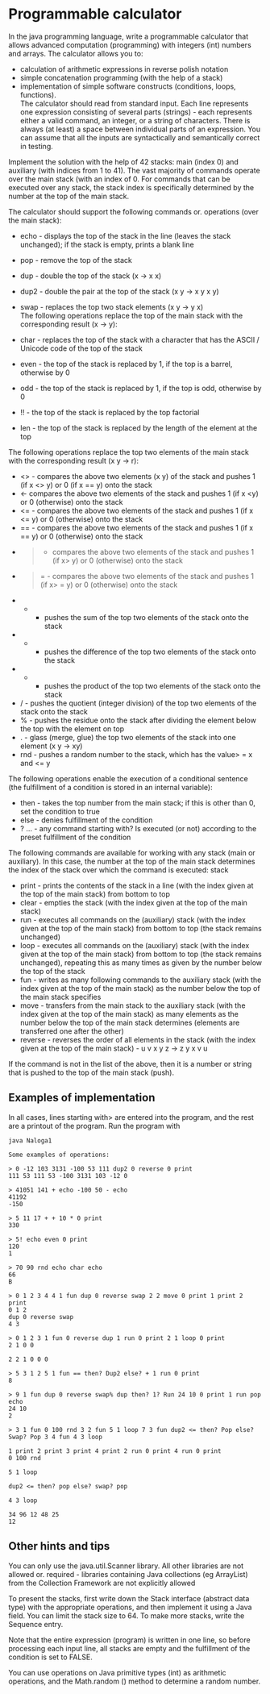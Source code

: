 # Programmable calculator
In the java programming language, write a programmable calculator that allows advanced computation (programming) with integers (int) numbers and arrays. The calculator allows you to:

- calculation of arithmetic expressions in reverse polish notation
- simple concatenation programming (with the help of a stack)
- implementation of simple software constructs (conditions, loops, functions).  
The calculator should read from standard input. Each line represents one expression consisting of several parts (strings) - each represents either a valid command, an integer, or a string of characters. There is always (at least) a space between individual parts of an expression. You can assume that all the inputs are syntactically and semantically correct in testing.
  
Implement the solution with the help of 42 stacks: main (index 0) and auxiliary (with indices from 1 to 41). The vast majority of commands operate over the main stack (with an index of 0. For commands that can be executed over any stack, the stack index is specifically determined by the number at the top of the main stack.
  
The calculator should support the following commands or. operations (over the main stack):
   
- echo - displays the top of the stack in the line (leaves the stack unchanged); if the stack is empty, prints a blank line
- pop - remove the top of the stack
- dup - double the top of the stack (x -> x x)
- dup2 - double the pair at the top of the stack (x y -> x y x y)
- swap - replaces the top two stack elements (x y -> y x)  
The following operations replace the top of the main stack with the corresponding result (x -> y):
  
- char - replaces the top of the stack with a character that has the ASCII / Unicode code of the top of the stack
- even - the top of the stack is replaced by 1, if the top is a barrel, otherwise by 0
- odd - the top of the stack is replaced by 1, if the top is odd, otherwise by 0
- !! - the top of the stack is replaced by the top factorial
- len - the top of the stack is replaced by the length of the element at the top
  
The following operations replace the top two elements of the main stack with the corresponding result (x y -> r):
  
- <> - compares the above two elements (x y) of the stack and pushes 1 (if x <> y) or 0 (if x == y) onto the stack
- <- compares the above two elements of the stack and pushes 1 (if x <y) or 0 (otherwise) onto the stack
- <= - compares the above two elements of the stack and pushes 1 (if x <= y) or 0 (otherwise) onto the stack
- == - compares the above two elements of the stack and pushes 1 (if x == y) or 0 (otherwise) onto the stack
- >  - compares the above two elements of the stack and pushes 1 (if x> y) or 0 (otherwise) onto the stack
- >= - compares the above two elements of the stack and pushes 1 (if x> = y) or 0 (otherwise) onto the stack
- + - pushes the sum of the top two elements of the stack onto the stack
- - - pushes the difference of the top two elements of the stack onto the stack
- * - pushes the product of the top two elements of the stack onto the stack
- / - pushes the quotient (integer division) of the top two elements of the stack onto the stack
- % - pushes the residue onto the stack after dividing the element below the top with the element on top
- . - glass (merge, glue) the top two elements of the stack into one element (x y -> xy)
- rnd - pushes a random number to the stack, which has the value> = x and <= y
  
The following operations enable the execution of a conditional sentence (the fulfillment of a condition is stored in an internal variable):
  
- then - takes the top number from the main stack; if this is other than 0, set the condition to true
- else - denies fulfillment of the condition
- ? ... - any command starting with? Is executed (or not) according to the preset fulfillment of the condition
  
The following commands are available for working with any stack (main or auxiliary). In this case, the number at the top of the main stack determines the index of the stack over which the command is executed:
stack
- print - prints the contents of the stack in a line (with the index given at the top of the main stack) from bottom to top
- clear - empties the stack (with the index given at the top of the main stack)
- run - executes all commands on the (auxiliary) stack (with the index given at the top of the main stack) from bottom to top (the stack remains unchanged)
- loop - executes all commands on the (auxiliary) stack (with the index given at the top of the main stack) from bottom to top (the stack remains unchanged), repeating this as many times as given by the number below the top of the stack
- fun - writes as many following commands to the auxiliary stack (with the index given at the top of the main stack) as the number below the top of the main stack specifies
- move - transfers from the main stack to the auxiliary stack (with the index given at the top of the main stack) as many elements as the number below the top of the main stack determines (elements are transferred one after the other)
- reverse - reverses the order of all elements in the stack (with the index given at the top of the main stack) - u v x y z -> z y x v u
  
If the command is not in the list of the above, then it is a number or string that is pushed to the top of the main stack (push).
  
## Examples of implementation
In all cases, lines starting with> are entered into the program, and the rest are a printout of the program. Run the program with
```
java Naloga1

Some examples of operations:

> 0 -12 103 3131 -100 53 111 dup2 0 reverse 0 print
111 53 111 53 -100 3131 103 -12 0

> 41051 141 + echo -100 50 - echo
41192
-150

> 5 11 17 + + 10 * 0 print
330

> 5! echo even 0 print
120
1

> 70 90 rnd echo char echo
66
B

> 0 1 2 3 4 4 1 fun dup 0 reverse swap 2 2 move 0 print 1 print 2 print
0 1 2
dup 0 reverse swap
4 3

> 0 1 2 3 1 fun 0 reverse dup 1 run 0 print 2 1 loop 0 print
2 1 0 0

2 2 1 0 0 0

> 5 3 1 2 5 1 fun == then? Dup2 else? + 1 run 0 print
8

> 9 1 fun dup 0 reverse swap% dup then? 1? Run 24 10 0 print 1 run pop echo
24 10
2

> 3 1 fun 0 100 rnd 3 2 fun 5 1 loop 7 3 fun dup2 <= then? Pop else? Swap? Pop 3 4 fun 4 3 loop

1 print 2 print 3 print 4 print 2 run 0 print 4 run 0 print
0 100 rnd

5 1 loop

dup2 <= then? pop else? swap? pop

4 3 loop

34 96 12 48 25
12
```
## Other hints and tips

You can only use the java.util.Scanner library. All other libraries are not allowed or. required - libraries containing Java collections (eg ArrayList) from the Collection Framework are not explicitly allowed

To present the stacks, first write down the Stack interface (abstract data type) with the appropriate operations, and then implement it using a Java field. You can limit the stack size to 64. To make more stacks, write the Sequence entry.

Note that the entire expression (program) is written in one line, so before processing each input line, all stacks are empty and the fulfillment of the condition is set to FALSE.

You can use operations on Java primitive types (int) as arithmetic operations, and the Math.random () method to determine a random number.
